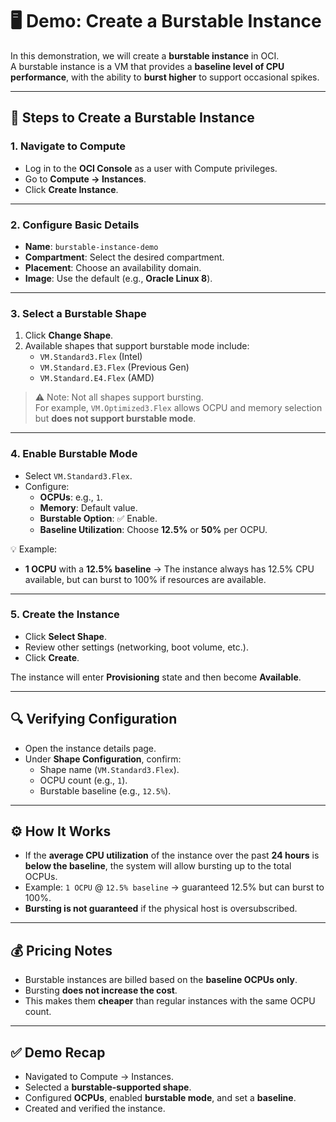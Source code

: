 # 🖥️ Demo: Create a Burstable Instance

In this demonstration, we will create a **burstable instance** in OCI.  
A burstable instance is a VM that provides a **baseline level of CPU performance**, with the ability to **burst higher** to support occasional spikes.

---

## 🔑 Steps to Create a Burstable Instance

### 1. Navigate to Compute
- Log in to the **OCI Console** as a user with Compute privileges.  
- Go to **Compute → Instances**.  
- Click **Create Instance**.  

---

### 2. Configure Basic Details
- **Name**: `burstable-instance-demo`  
- **Compartment**: Select the desired compartment.  
- **Placement**: Choose an availability domain.  
- **Image**: Use the default (e.g., **Oracle Linux 8**).  

---

### 3. Select a Burstable Shape
1. Click **Change Shape**.  
2. Available shapes that support burstable mode include:
   - `VM.Standard3.Flex` (Intel)  
   - `VM.Standard.E3.Flex` (Previous Gen)  
   - `VM.Standard.E4.Flex` (AMD)  

> ⚠️ Note: Not all shapes support bursting.  
   For example, `VM.Optimized3.Flex` allows OCPU and memory selection but **does not support burstable mode**.

---

### 4. Enable Burstable Mode
- Select `VM.Standard3.Flex`.  
- Configure:
  - **OCPUs**: e.g., `1`.  
  - **Memory**: Default value.  
  - **Burstable Option**: ✅ Enable.  
  - **Baseline Utilization**: Choose **12.5%** or **50%** per OCPU.  

💡 Example:  
- **1 OCPU** with a **12.5% baseline** → The instance always has 12.5% CPU available, but can burst to 100% if resources are available.  

---

### 5. Create the Instance
- Click **Select Shape**.  
- Review other settings (networking, boot volume, etc.).  
- Click **Create**.  

The instance will enter **Provisioning** state and then become **Available**.

---

## 🔍 Verifying Configuration
- Open the instance details page.  
- Under **Shape Configuration**, confirm:
  - Shape name (`VM.Standard3.Flex`).  
  - OCPU count (e.g., `1`).  
  - Burstable baseline (e.g., `12.5%`).  

---

## ⚙️ How It Works
- If the **average CPU utilization** of the instance over the past **24 hours** is **below the baseline**, the system will allow bursting up to the total OCPUs.  
- Example: `1 OCPU` @ `12.5% baseline` → guaranteed 12.5% but can burst to 100%.  
- **Bursting is not guaranteed** if the physical host is oversubscribed.  

---

## 💰 Pricing Notes
- Burstable instances are billed based on the **baseline OCPUs only**.  
- Bursting **does not increase the cost**.  
- This makes them **cheaper** than regular instances with the same OCPU count.  

---

## ✅ Demo Recap
- Navigated to Compute → Instances.  
- Selected a **burstable-supported shape**.  
- Configured **OCPUs**, enabled **burstable mode**, and set a **baseline**.  
- Created and verified the instance.  
